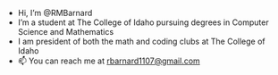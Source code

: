- Hi, I’m @RMBarnard
- I’m a student at The College of Idaho pursuing degrees in Computer Science and Mathematics
- I am president of both the math and coding clubs at The College of Idaho
- 📫 You can reach me at rbarnard1107@gmail.com

<!---
RMBarnard/RMBarnard is a ✨ special ✨ repository because its `README.md` (this file) appears on your GitHub profile.
You can click the Preview link to take a look at your changes.
--->

